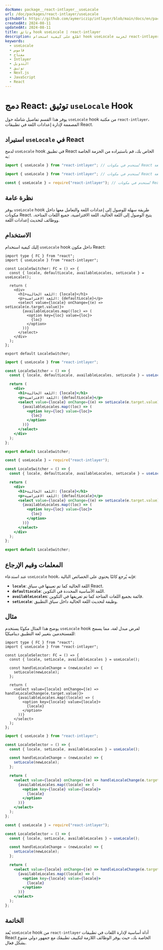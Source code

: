 ```yaml
---
docName: package__react-intlayer__useLocale
url: /doc/packages/react-intlayer/useLocale
githubUrl: https://github.com/aymericzip/intlayer/blob/main/docs/en/packages/react-intlayer/useLocale.md
createdAt: 2024-08-11
updatedAt: 2024-08-11
title: وثائق hook useLocale | react-intlayer
description: اطلع على كيفية استخدام hook useLocale لحزمة react-intlayer
keywords:
  - useLocale
  - قاموس
  - مفتاح
  - Intlayer
  - التدويل
  - توثيق
  - Next.js
  - JavaScript
  - React
---
```


# دمج React: توثيق `useLocale` Hook

يوفر هذا القسم تفاصيل شاملة حول `useLocale` hook من مكتبة `react-intlayer`، المصممة لإدارة إعدادات اللغة في تطبيقات React.

## استيراد `useLocale` في React

لدمج `useLocale` hook في تطبيق React الخاص بك، قم باستيراده من الحزمة الخاصة به:

```typescript codeFormat="typescript"
import { useLocale } from "react-intlayer"; // تُستخدم في مكونات React لإدارة إعدادات اللغة
```

```javascript codeFormat="esm"
import { useLocale } from "react-intlayer"; // تُستخدم في مكونات React لإدارة إعدادات اللغة
```

```javascript codeFormat="commonjs"
const { useLocale } = require("react-intlayer"); // تُستخدم في مكونات React لإدارة إعدادات اللغة
```

## نظرة عامة

يوفر `useLocale` hook طريقة سهلة للوصول إلى إعدادات اللغة والتعامل معها داخل مكونات React. يتيح الوصول إلى اللغة الحالية، اللغة الافتراضية، جميع اللغات المتاحة، ووظائف لتحديث إعدادات اللغة.

## الاستخدام

إليك كيفية استخدام `useLocale` hook داخل مكون React:

```tsx fileName="src/components/LocaleSwitcher.tsx" codeFormat="typescript"
import type { FC } from "react";
import { useLocale } from "react-intlayer";

const LocaleSwitcher: FC = () => {
  const { locale, defaultLocale, availableLocales, setLocale } = useLocale();

  return (
    <div>
      <h1>اللغة الحالية: {locale}</h1>
      <p>اللغة الافتراضية: {defaultLocale}</p>
      <select value={locale} onChange={(e) => setLocale(e.target.value)}>
        {availableLocales.map((loc) => (
          <option key={loc} value={loc}>
            {loc}
          </option>
        ))}
      </select>
    </div>
  );
};

export default LocaleSwitcher;
```

```jsx fileName="src/components/LocaleSwitcher.mjx" codeFormat="esm"
import { useLocale } from "react-intlayer";

const LocaleSwitcher = () => {
  const { locale, defaultLocale, availableLocales, setLocale } = useLocale();

  return (
    <div>
      <h1>اللغة الحالية: {locale}</h1>
      <p>اللغة الافتراضية: {defaultLocale}</p>
      <select value={locale} onChange={(e) => setLocale(e.target.value)}>
        {availableLocales.map((loc) => (
          <option key={loc} value={loc}>
            {loc}
          </option>
        ))}
      </select>
    </div>
  );
};

export default LocaleSwitcher;
```

```jsx fileName="src/components/LocaleSwitcher.csx" codeFormat="commonjs"
const { useLocale } = require("react-intlayer");

const LocaleSwitcher = () => {
  const { locale, defaultLocale, availableLocales, setLocale } = useLocale();

  return (
    <div>
      <h1>اللغة الحالية: {locale}</h1>
      <p>اللغة الافتراضية: {defaultLocale}</p>
      <select value={locale} onChange={(e) => setLocale(e.target.value)}>
        {availableLocales.map((loc) => (
          <option key={loc} value={loc}>
            {loc}
          </option>
        ))}
      </select>
    </div>
  );
};

export default LocaleSwitcher;
```

## المعلمات وقيم الإرجاع

عند استدعاء `useLocale` hook، فإنه يُرجع كائنًا يحتوي على الخصائص التالية:

- **`locale`**: اللغة الحالية كما تم تعيينها في سياق React.
- **`defaultLocale`**: اللغة الأساسية المحددة في التكوين.
- **`availableLocales`**: قائمة بجميع اللغات المتاحة كما تم تعريفها في التكوين.
- **`setLocale`**: وظيفة لتحديث اللغة الحالية داخل سياق التطبيق.

## مثال

يوضح هذا المثال مكونًا يستخدم `useLocale` hook لعرض مبدل لغة، مما يسمح للمستخدمين بتغيير لغة التطبيق ديناميكيًا:

```tsx fileName="src/components/LocaleSelector.tsx" codeFormat="typescript"
import type { FC } from "react";
import { useLocale } from "react-intlayer";

const LocaleSelector: FC = () => {
  const { locale, setLocale, availableLocales } = useLocale();

  const handleLocaleChange = (newLocale) => {
    setLocale(newLocale);
  };

  return (
    <select value={locale} onChange={(e) => handleLocaleChange(e.target.value)}>
      {availableLocales.map((locale) => (
        <option key={locale} value={locale}>
          {locale}
        </option>
      ))}
    </select>
  );
};
```

```jsx fileName="src/components/LocaleSelector.mjx" codeFormat="esm"
import { useLocale } from "react-intlayer";

const LocaleSelector = () => {
  const { locale, setLocale, availableLocales } = useLocale();

  const handleLocaleChange = (newLocale) => {
    setLocale(newLocale);
  };

  return (
    <select value={locale} onChange={(e) => handleLocaleChange(e.target.value)}>
      {availableLocales.map((locale) => (
        <option key={locale} value={locale}>
          {locale}
        </option>
      ))}
    </select>
  );
};
```

```jsx fileName="src/components/LocaleSelector.csx" codeFormat="commonjs"
const { useLocale } = require("react-intlayer");

const LocaleSelector = () => {
  const { locale, setLocale, availableLocales } = useLocale();

  const handleLocaleChange = (newLocale) => {
    setLocale(newLocale);
  };

  return (
    <select value={locale} onChange={(e) => handleLocaleChange(e.target.value)}>
      {availableLocales.map((locale) => (
        <option key={locale} value={locale}>
          {locale}
        </option>
      ))}
    </select>
  );
};
```

## الخاتمة

يُعد `useLocale` hook من `react-intlayer` أداة أساسية لإدارة اللغات في تطبيقات React الخاصة بك، حيث يوفر الوظائف اللازمة لتكييف تطبيقك مع جمهور دولي متنوع بشكل فعال.
